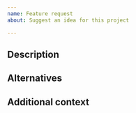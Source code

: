 ```yaml
---
name: Feature request
about: Suggest an idea for this project

---
```


## Description

<!--
A clear and concise description of what the problem is, and what you want to happen. Ex. I'm always frustrated when [...]
-->

## Alternatives

<!--
A clear and concise description of any alternative solutions or features you've considered.
-->

## Additional context

<!--
Add any other context or screenshots about the feature request here.
-->
